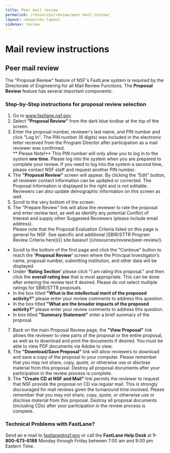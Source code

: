 ```yaml
---
title: Peer mail review
permalink: /resources/review/peer-mail-review/
layout: resources-layout
sidenav: review
---
```

# Mail review instructions

## Peer mail review

The "Proposal Review" feature of NSF's FastLane system is required by the Directorate of Engineering for all Mail Review Functions. The **Proposal Review** feature has several important components:

### Step-by-Step instructions for proposal review selection

1. Go to www.fastlane.nsf.gov.
2. Select **"Proposal Review"** from the dark blue toolbar at the top of the screen.
3. Enter the proposal number, reviewer's last name, and PIN number and click "Log In". The PIN number (6 digits) was included in the electronic letter received from the Program Director after participation as a mail reviewer was confirmed.  
** Please Note!** This PIN number will only allow you to log in to the system **one time**. Please log into the system when you are prepared to complete your review. If you need to log into the system a second time, please contact NSF staff and request another PIN number.
4. The **"Proposal Review"** screen will appear. By clicking the "Edit" button, all reviewer contact information can be updated or corrected. The Proposal Information is displayed to the right and is not editable. Reviewers can also update demographic information on this screen as well.
5. Scroll to the very bottom of the screen.
6. The "Prepare Review" link will allow the reviewer to rate the proposal and enter review text, as well as identify any potential Conflict of Interest and supply other Suggested Reviewers (please include email address).  
Please note that the Proposal Evaluation Criteria listed on this page is general for NSF. See specific and additional [SBIR/STTR Program Review Criteria here]({{ site.baseurl }}/resources/review/peer-review/).  
- Scroll to the bottom of the first page and click the "Continue" button to reach the **'Proposal Review'** screen where the Principal Investigator’s name, proposal number, submitting institution, and other data will be displayed.
- Under **'Rating Section'** please click "I am rating this proposal." and then click the **overall rating box** that is most appropriate. This can be done after entering the review text if desired. Please do not select multiple ratings for SBIR/STTR proposals.
- In the box titled **"What is the intellectual merit of the proposed activity?"** please enter your review comments to address this question.
- In the box titled **"What are the broader impacts of the proposed activity?"** please enter your review comments to address this question.
- In box titled **"Summary Statement"** enter a brief summary of the proposal.  
7. Back on the main Proposal Review page, the **"View Proposal"** link allows the reviewer to view parts of the proposal or the entire proposal, as well as to download and print the documents if desired. You must be able to view PDF documents via Adobe to view.  
8. The **"Download/Save Proposal"** link will allow reviewers to download and save a copy of the proposal to your computer. Please remember that you may not share, copy, quote, or otherwise use or disclose material from this proposal. Destroy all proposal documents after your participation in the review process is complete.  
9. The **"Create CD at NSF and Mail"** link permits the reviewer to request that NSF provide the proposal on CD via regular mail. This is strongly discouraged for mail reviews given the turnaround time involved. Please remember that you may not share, copy, quote, or otherwise use or disclose material from this proposal. Destroy all proposal documents (including CDs) after your participation in the review process is complete.

### Technical Problems with FastLane?
Send an e-mail to fastlane@nsf.gov or call the **FastLane Help Desk** at **1-800-673-6188** Monday through Friday between 7:00 am and 9:00 pm Eastern Time.
